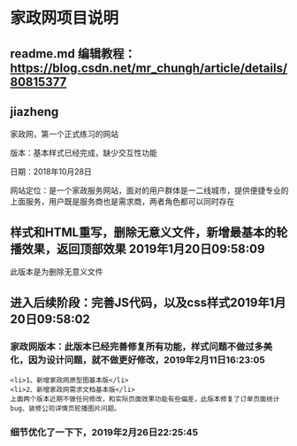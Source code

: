 家政网项目说明
=========

## readme.md 编辑教程：https://blog.csdn.net/mr_chungh/article/details/80815377

## jiazheng
家政网，第一个正式练习的网站<p>
版本：基本样式已经完成，缺少交互性功能<p>
日期：2018年10月28日<p>
网站定位：是一个家政服务网站，面对的用户群体是一二线城市，提供便捷专业的上面服务，用户既是服务商也是需求商，两者角色都可以同时存在<p>
    
## 样式和HTML重写，删除无意义文件，新增最基本的轮播效果，返回顶部效果 2019年1月20日09:58:09
此版本是为删除无意义文件


## 进入后续阶段：完善JS代码，以及css样式2019年1月20日09:58:02


### 家政网版本：此版本已经完善修复所有功能，样式问题不做过多美化，因为设计问题，就不做更好修改，2019年2月11日16:23:05
    <li>1、新增家政网原型图基本版</li>
    <li>2、新增家政网需求文档基本版</li>
    上面两个版本近期不做任何修改，和实际页面效果功能有些偏差，此版本修复了订单页面统计bug、装修公司详情页轮播图片问题。
        
    
### 细节优化了一下下，2019年2月26日22:25:45
    
